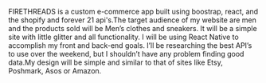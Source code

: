 FIRETHREADS is a custom e-commerce app built using boostrap, react, and the shopify and forever 21 api's.The target audience of my website are men and the products sold will be Men’s clothes and sneakers. It will be a simple site with little glitter and all functionality. I will be using React Native to accomplish my front and back-end goals. I’ll be researching the best API’s to use over the weekend, but I shouldn’t have any problem finding good data.My design will be simple and similar to that of sites like Etsy, Poshmark, Asos or Amazon. 
